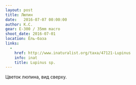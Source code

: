 ```yaml
---
layout: post
title: Люпин
date:   2016-07-07 00:00:00
author: К.С.
gear: E-300 / 35mm macro
shoot_date: 2016-07-01
location: Ёль-база
links:
  -
    href: http://www.inaturalist.org/taxa/47121-Lupinus
    info: inat
    title: Lupinus sp.
---
```


Цветок люпина, вид сверху.
